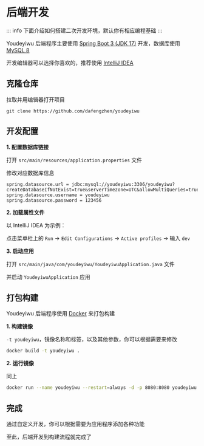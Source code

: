 # 后端开发

::: info
下面介绍如何搭建二次开发环境，默认你有相应编程基础
:::

Youdeyiwu 后端程序主要使用 [Spring Boot 3 (JDK 17)](https://spring.io/projects/spring-boot) 开发，数据库使用 [MySQL 8](https://www.mysql.com)

开发编辑器可以选择你喜欢的，推荐使用 [IntelliJ IDEA](https://www.jetbrains.com/idea)

## 克隆仓库

拉取并用编辑器打开项目

```git
git clone https://github.com/dafengzhen/youdeyiwu
```

## 开发配置

**1. 配置数据库链接**

打开 ```src/main/resources/application.properties``` 文件

修改对应数据库信息

```properties
spring.datasource.url = jdbc:mysql://youdeyiwu:3306/youdeyiwu?createDatabaseIfNotExist=true&serverTimezone=UTC&allowMultiQueries=true
spring.datasource.username = youdeyiwu
spring.datasource.password = 123456
```

**2. 加载属性文件**

以 IntelliJ IDEA 为示例：

点击菜单栏上的 ```Run``` -> ```Edit Configurations``` -> ```Active profiles``` -> 输入 ```dev```

**3. 启动应用**

打开 ```src/main/java/com/youdeyiwu/YoudeyiwuApplication.java``` 文件

并启动 ```YoudeyiwuApplication``` 应用

## 打包构建

Youdeyiwu 后端程序使用 [Docker](https://www.docker.com) 来打包构建

**1. 构建镜像**

```-t youdeyiwu```，镜像名称和标签，以及其他参数，你可以根据需要来修改

```sh
docker build -t youdeyiwu .
```

**2. 运行镜像**

同上

```sh
docker run --name youdeyiwu --restart=always -d -p 8080:8080 youdeyiwu
```

## 完成

通过自定义开发，你可以根据需要为应用程序添加各种功能

至此，后端开发到构建流程就完成了
